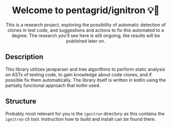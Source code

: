 <div style="text-align: center;">
    <h1>Welcome to pentagrid/ignitron 💡🔬</h1>
    <p>
        This is a research project, exploring the possibility of automatic detection of clones in test code, and suggestions and actions to fix this automated to a degree.
        The research you'll see here is still ongoing, the results will be published later on.
    </p>
</div>

## Description

This library utilizes javaparser and tree algorithms to perform static analysis on ASTs of testing code, to gain knowledge about code clones, and if
possible fix them automatically.
The library itself is written in kotlin using the partially functional approach that kotlin used.

## Structure

Probably most relevant for you is the `ignitron` directory as this contains the `ignitron` cli tool.
Instruction how to build and install can be found there.
